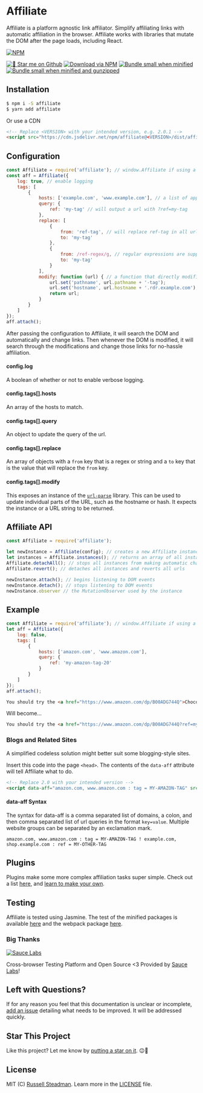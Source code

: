 # Affiliate
Affiliate is a platform agnostic link affiliator. Simplify affiliating links with automatic affiliation in the browser. Affiliate works with libraries that mutate the DOM after the page loads, including React.

[![NPM](https://nodei.co/npm/affiliate.png)](https://www.npmjs.com/package/affiliate)

[![&#x1f31f; Star me on Github](https://img.shields.io/github/stars/teamtofu/affiliate.svg)](https://github.com/teamtofu/affiliate) [![Download via NPM](https://img.shields.io/npm/dt/affiliate.svg)](https://www.npmjs.com/package/affiliate) [![Bundle small when minified](https://img.shields.io/bundlephobia/min/affiliate.svg)](https://www.npmjs.com/package/affiliate) [![Bundle small when minified and gunzipped](https://img.shields.io/bundlephobia/minzip/affiliate.svg)](https://www.npmjs.com/package/affiliate)

## Installation

```bash
$ npm i -S affiliate
$ yarn add affiliate
```

Or use a CDN
```html
<!-- Replace <VERSION> with your intended version, e.g. 2.0.1 -->
<script src="https://cdn.jsdelivr.net/npm/affiliate@<VERSION>/dist/affiliate.js"></script>
```

## Configuration

```js
const Affiliate = require('affiliate'); // window.Affiliate if using a CDN
const aff = Affiliate({
    log: true, // enable logging
    tags: [
        {
            hosts: ['example.com', 'www.example.com'], // a list of applicable hosts
            query: {
                ref: 'my-tag' // will output a url with ?ref=my-tag
            },
            replace: [
                {
                    from: 'ref-tag', // will replace ref-tag in all urls with my tag
                    to: 'my-tag'
                },
                {
                    from: /ref-regex/g, // regular expressions are supported
                    to: 'my-tag'
                }
            ],
            modify: function (url) { // a function that directly modifies the URL
                url.set('pathname', url.pathname + '-tag');
                url.set('hostname', url.hostname + '.rdr.example.com');
                return url;
            }
        }
    ]
});
aff.attach();
```

After passing the configuration to Affiliate, it will search the DOM and automatically and change links. Then whenever the DOM is modified, it will search through the modifications and change those links for no-hassle affiliation.

#### config.log

A boolean of whether or not to enable verbose logging.

#### config.tags[].hosts

An array of the hosts to match.

#### config.tags[].query

An object to update the query of the url.

#### config.tags[].replace

An array of objects with a `from` key that is a regex or string and a `to` key that is the value that will replace the `from` key.

#### config.tags[].modify

This exposes an instance of the [`url-parse`](https://www.npmjs.com/package/url-parse#usage) library. This can be used to update individual parts of the URL, such as the hostname or hash. It expects the instance or a URL string to be returned.

## Affiliate API

```js
const Affiliate = require('affiliate');

let newInstance = Affiliate(config); // creates a new Affiliate instance
let instances = Affiliate.instances(); // returns an array of all instances
Affiliate.detachAll(); // stops all instances from making automatic changes
Affiliate.revert(); // detaches all instances and reverts all urls

newInstance.attach(); // begins listening to DOM events
newInstance.detach(); // stops listening to DOM events
newInstance.observer // the MutationObserver used by the instance
```

## Example

```js
const Affiliate = require('affiliate'); // window.Affiliate if using a CDN
let aff = Affiliate({
    log: false,
    tags: [
        {
            hosts: ['amazon.com', 'www.amazon.com'],
            query: {
                ref: 'my-amazon-tag-20'
            }
        }
    ]
});
aff.attach();
```

```html
You should try the <a href="https://www.amazon.com/dp/B00ADG744Q">Chocolate Passport</a>.
```

Will become...
```html
You should try the <a href="https://www.amazon.com/dp/B00ADG744Q?ref=my-amazon-tag-20">Chocolate Passport</a>.
```

### Blogs and Related Sites

A simplified codeless solution might better suit some blogging-style sites.

Insert this code into the page `<head>`. The contents of the `data-aff` attribute will tell Affiliate what to do.
```html
<!-- Replace 2.0 with your intended version -->
<script data-aff="amazon.com, www.amazon.com : tag = MY-AMAZON-TAG" src="https://cdn.jsdelivr.net/npm/affiliate@2.0/dist/affiliate.js" async id="aff-js"></script>
```

#### data-aff Syntax
The syntax for data-aff is a comma separated list of domains, a colon, and then comma separated list of url queries in the format `key=value`. Multiple website groups can be separated by an exclamation mark.
```
amazon.com, www.amazon.com : tag = MY-AMAZON-TAG ! example.com, shop.example.com : ref = MY-OTHER-TAG
```

## Plugins

Plugins make some more complex affiliation tasks super simple. Check out a list [here](https://affiliate.js.org/plugins), and [learn to make your own](https://affiliate.js.org/plugins).

## Testing

Affiliate is tested using Jasmine. The test of the minified packages is available [here](/test/index.html) and the webpack package [here](/test/webpack.html).

### Big Thanks

[![Sauce Labs](https://affiliate.js.org/test/sauce/saucelabs.png)](https://saucelabs.com/)

Cross-browser Testing Platform and Open Source <3 Provided by [Sauce Labs](https://saucelabs.com/)!

## Left with Questions?

If for any reason you feel that this documentation is unclear or incomplete, [add an issue](https://github.com/teamtofu/affiliate/issues/new) detailing what needs to be improved. It will be addressed quickly.

## Star This Project

Like this project? Let me know by [putting a star on it](https://github.com/teamtofu/affiliate). &#x1f609;&#x1f31f;

## License

MIT (C) [Russell Steadman](https://teamtofu.github.io/contact/). Learn more in the [LICENSE](https://github.com/teamtofu/affiliate/blob/master/LICENSE) file.